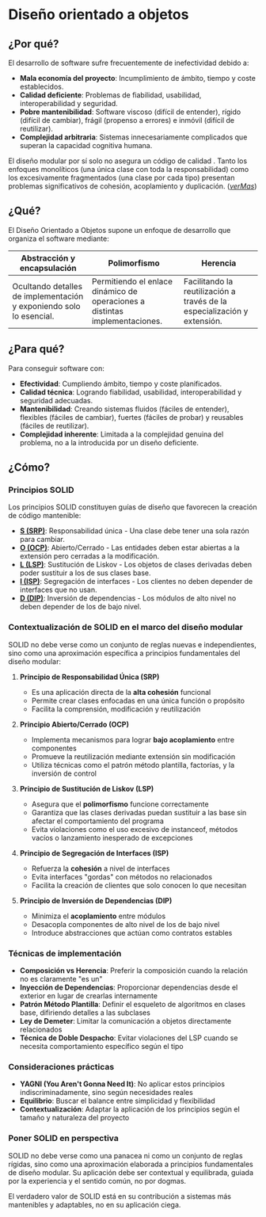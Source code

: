 # Diseño orientado a objetos

## ¿Por qué?

El desarrollo de software sufre frecuentemente de inefectividad debido a:

- **Mala economía del proyecto**: Incumplimiento de ámbito, tiempo y coste establecidos.
- **Calidad deficiente**: Problemas de fiabilidad, usabilidad, interoperabilidad y seguridad.
- **Pobre mantenibilidad**: Software viscoso (difícil de entender), rígido (difícil de cambiar), frágil (propenso a errores) e inmóvil (difícil de reutilizar).
- **Complejidad arbitraria**: Sistemas innecesariamente complicados que superan la capacidad cognitiva humana.

El diseño modular por sí solo no asegura un código de calidad . Tanto los enfoques monolíticos (una única clase con toda la responsabilidad) como los excesivamente fragmentados (una clase por cada tipo) presentan problemas significativos de cohesión, acoplamiento y duplicación. ([*verMas*](limitacionesDiseñoModular.md))

## ¿Qué?

El Diseño Orientado a Objetos supone un enfoque de desarrollo que organiza el software mediante:

|Abstracción y encapsulación|Polimorfismo|Herencia|
|-|-|-|
|Ocultando detalles de implementación y exponiendo solo lo esencial.|Permitiendo el enlace dinámico de operaciones a distintas implementaciones.|Facilitando la reutilización a través de la especialización y extensión.|

## ¿Para qué?

Para conseguir software con:

- **Efectividad**: Cumpliendo ámbito, tiempo y coste planificados.
- **Calidad técnica**: Logrando fiabilidad, usabilidad, interoperabilidad y seguridad adecuadas.
- **Mantenibilidad**: Creando sistemas fluidos (fáciles de entender), flexibles (fáciles de cambiar), fuertes (fáciles de probar) y reusables (fáciles de reutilizar).
- **Complejidad inherente**: Limitada a la complejidad genuina del problema, no a la introducida por un diseño deficiente.

## ¿Cómo?

### Principios SOLID

Los principios SOLID constituyen guías de diseño que favorecen la creación de código mantenible:

- **[S (SRP)](SOLID_S.md)**: Responsabilidad única - Una clase debe tener una sola razón para cambiar.
- **[O (OCP)](SOLID_O.md)**: Abierto/Cerrado - Las entidades deben estar abiertas a la extensión pero cerradas a la modificación.
- **[L (LSP)](SOLID_L.md)**: Sustitución de Liskov - Los objetos de clases derivadas deben poder sustituir a los de sus clases base.
- **[I (ISP)](SOLID_I.md)**: Segregación de interfaces - Los clientes no deben depender de interfaces que no usan.
- **[D (DIP)](SOLID_D.md)**: Inversión de dependencias - Los módulos de alto nivel no deben depender de los de bajo nivel.

### Contextualización de SOLID en el marco del diseño modular

SOLID no debe verse como un conjunto de reglas nuevas e independientes, sino como una aproximación específica a principios fundamentales del diseño modular:

1. **Principio de Responsabilidad Única (SRP)**
   - Es una aplicación directa de la **alta cohesión** funcional
   - Permite crear clases enfocadas en una única función o propósito
   - Facilita la comprensión, modificación y reutilización

2. **Principio Abierto/Cerrado (OCP)**
   - Implementa mecanismos para lograr **bajo acoplamiento** entre componentes
   - Promueve la reutilización mediante extensión sin modificación
   - Utiliza técnicas como el patrón método plantilla, factorías, y la inversión de control

3. **Principio de Sustitución de Liskov (LSP)**
   - Asegura que el **polimorfismo** funcione correctamente
   - Garantiza que las clases derivadas puedan sustituir a las base sin afectar el comportamiento del programa
   - Evita violaciones como el uso excesivo de instanceof, métodos vacíos o lanzamiento inesperado de excepciones

4. **Principio de Segregación de Interfaces (ISP)**
   - Refuerza la **cohesión** a nivel de interfaces
   - Evita interfaces "gordas" con métodos no relacionados
   - Facilita la creación de clientes que solo conocen lo que necesitan

5. **Principio de Inversión de Dependencias (DIP)**
   - Minimiza el **acoplamiento** entre módulos
   - Desacopla componentes de alto nivel de los de bajo nivel
   - Introduce abstracciones que actúan como contratos estables

### Técnicas de implementación

- **Composición vs Herencia**: Preferir la composición cuando la relación no es claramente "es un"
- **Inyección de Dependencias**: Proporcionar dependencias desde el exterior en lugar de crearlas internamente
- **Patrón Método Plantilla**: Definir el esqueleto de algoritmos en clases base, difiriendo detalles a las subclases
- **Ley de Demeter**: Limitar la comunicación a objetos directamente relacionados
- **Técnica de Doble Despacho**: Evitar violaciones del LSP cuando se necesita comportamiento específico según el tipo

### Consideraciones prácticas

- **YAGNI (You Aren't Gonna Need It)**: No aplicar estos principios indiscriminadamente, sino según necesidades reales
- **Equilibrio**: Buscar el balance entre simplicidad y flexibilidad
- **Contextualización**: Adaptar la aplicación de los principios según el tamaño y naturaleza del proyecto

### Poner SOLID en perspectiva

SOLID no debe verse como una panacea ni como un conjunto de reglas rígidas, sino como una aproximación elaborada a principios fundamentales de diseño modular. Su aplicación debe ser contextual y equilibrada, guiada por la experiencia y el sentido común, no por dogmas.

El verdadero valor de SOLID está en su contribución a sistemas más mantenibles y adaptables, no en su aplicación ciega.
